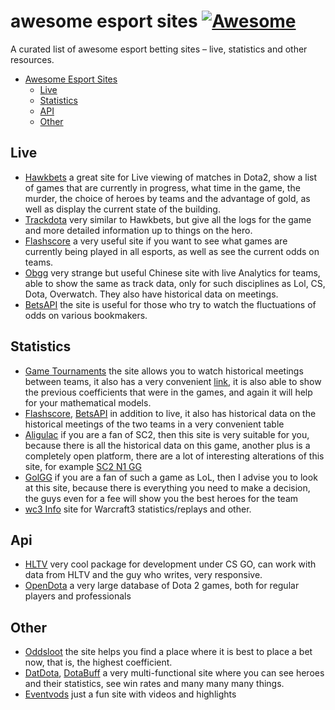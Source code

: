 # awesome esport sites [![Awesome](https://awesome.re/badge.svg)](https://awesome.re)

A curated list of awesome esport betting sites – live, statistics and other resources.

- [Awesome Esport Sites](#awesome-esport-sites)
    - [Live](#live)
    - [Statistics](#statistics)
	- [API](#api)
    - [Other](#other)


## Live

- [Hawkbets](https://hawkbets.com) a great site for Live viewing of matches in Dota2, show a list of games that are currently in progress, what time in the game, the murder, the choice of heroes by teams and the advantage of gold, as well as display the current state of the building.
- [Trackdota](https://trackdota.com) very similar to Hawkbets, but give all the logs for the game and more detailed information up to things on the hero.
- [Flashscore](https://www.flashscore.com/esports/) a very useful site if you want to see what games are currently being played in all esports, as well as see the current odds on teams.
- [Obgg](http://obgg.io/) very strange but useful Chinese site with live Analytics for teams, able to show the same as track data, only for such disciplines as Lol, CS, Dota, Overwatch. They also have historical data on meetings.
- [BetsAPI](https://betsapi.com/c/esports) the site is useful for those who try to watch the fluctuations of odds on various bookmakers.

## Statistics
- [Game Tournaments](https://game-tournaments.com/) the site allows you to watch historical meetings between teams, it also has a very convenient [link](https://game-tournaments.com/csgo/history), it is also able to show the previous coefficients that were in the games, and again it will help for your mathematical models.
- [Flashscore](https://www.flashscore.com/esports/), [BetsAPI](https://betsapi.com/c/esports) in addition to live, it also has historical data on the historical meetings of the two teams in a very convenient table
- [Aligulac](http://aligulac.com/) if you are a fan of SC2, then this site is very suitable for you, because there is all the historical data on this game, another plus is a completely open platform, there are a lot of interesting alterations of this site, for example [SC2 N1 GG](https://sc2.n1.gg/)
- [GolGG](https://gol.gg/teams/list/season-S10/split-Spring/region-ALL/tournament-ALL/week-ALL/) if you are a fan of such a game as LoL, then I advise you to look at this site, because there is everything you need to make a decision, the guys even for a fee will show you the best heroes for the team
- [wc3 Info](https://warcraft3.info/) site for Warcraft3 statistics/replays and other.

## Api
- [HLTV](https://github.com/gigobyte/HLTV) very cool package for development under CS GO, can work with data from HLTV and the guy who writes, very responsive.
- [OpenDota](https://docs.opendota.com/) a very large database of Dota 2 games, both for regular players and professionals

## Other
- [Oddsloot](https://oddsloot.com/en) the site helps you find a place where it is best to place a bet now, that is, the highest coefficient.
- [DatDota](http://datdota.com/), [DotaBuff](https://www.dotabuff.com/) a very multi-functional site where you can see heroes and their statistics, see win rates and many many many things.
- [Eventvods](https://eventvods.com/) just a fun site with videos and highlights
